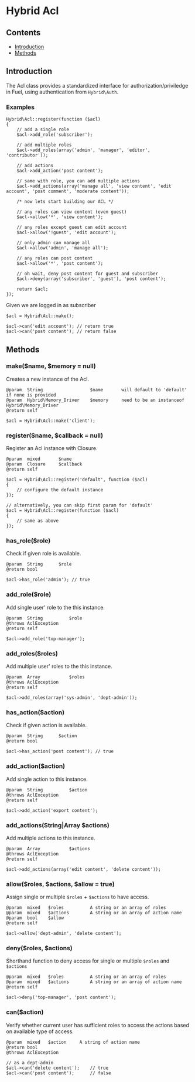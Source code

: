 # Hybrid Acl

## Contents

- [Introduction](#introduction)
- [Methods](#methods)

<a name="introduction"></a>
## Introduction

The Acl class provides a standardized interface for authorization/priviledge in Fuel, using authentication from `Hybrid\Auth`.

### Examples

	Hybrid\Acl::register(function ($acl)
	{
		// add a single role
		$acl->add_role('subscriber');
		
		// add multiple roles
		$acl->add_roles(array('admin', 'manager', 'editor', 'contributor'));
		
		// add actions
		$acl->add_action('post content');
		
		// same with role, you can add multiple actions
		$acl->add_actions(array('manage all', 'view content', 'edit account', 'post comment', 'moderate content'));
		
		/* now lets start building our ACL */
		
		// any roles can view content (even guest)
		$acl->allow('*', 'view content'); 
		
		// any roles except guest can edit account
		$acl->allow('!guest', 'edit account'); 
		
		// only admin can manage all
		$acl->allow('admin', 'manage all'); 
		
		// any roles can post content
		$acl->allow('*', 'post content'); 
		
		// oh wait, deny post content for guest and subscriber
		$acl->deny(array('subscriber', 'guest'), 'post content');
				
		return $acl;
	}); 
	
Given we are logged in as subscriber

	$acl = Hybrid\Acl::make();
	
	$acl->can('edit account'); // return true
	$acl->can('post content'); // return false

<a name="methods"></a>
## Methods

### make($name, $memory = null)

Creates a new instance of the Acl. 

	@param	String 					$name 		will default to 'default' if none is provided
	@param  Hybrid\Memory_Driver	$memory		need to be an instanceof Hybrid\Memory_Driver
	@return self
	
	$acl = Hybrid\Acl::make('client');
	
### register($name, $callback = null)

Register an Acl instance with Closure.

	@param	mixed		$name
	@param  Closure 	$callback
	@return self
	
	$acl = Hybrid\Acl::register('default', function ($acl)
	{
		// configure the default instance
	});
	
	// alternatively, you can skip first param for 'default'
	$acl = Hybrid\Acl::register(function ($acl)
	{
		// same as above
	});


### has_role($role)

Check if given role is available.

	@param 	String		$role
	@return bool
	
	$acl->has_role('admin'); // true

### add_role($role)

Add single user' role to the this instance.

	@param 	String			$role
	@throws AclException
	@return	self
	
	$acl->add_role('top-manager');

### add_roles($roles)

Add multiple user' roles to the this instance.

	@param	Array			$roles
	@throws AclException
	@return self
	
	$acl->add_roles(array('sys-admin', 'dept-admin'));

### has_action($action)

Check if given action is available.

	@param 	String		$action
	@return bool
	
	$acl->has_action('post content'); // true

### add_action($action)

Add single action to this instance.

	@param	String			$action
	@throws AclException
	@return self
	
	$acl->add_action('export content');


### add_actions(String|Array $actions)

Add multiple actions to this instance.

	@param	Array			$actions
	@throws AclException
	@return self
	
	$acl->add_actions(array('edit content', 'delete content'));

### allow($roles, $actions, $allow = true)

Assign single or multiple `$roles` + `$actions` to have access.

	@param  mixed   $roles          A string or an array of roles
	@param  mixed   $actions        A string or an array of action name
	@param  bool    $allow
	@return self
	
	$acl->allow('dept-admin', 'delete content');

### deny($roles, $actions)

Shorthand function to deny access for single or multiple `$roles` and `$actions`

	@param  mixed   $roles          A string or an array of roles
	@param  mixed   $actions        A string or an array of action name
	@return self
	
	$acl->deny('top-manager', 'post content');
	
### can($action)

Verify whether current user has sufficient roles to access the actions based on available type of access.

	@param  mixed   $action     A string of action name
	@return bool
	@throws AclException
	
	// as a dept-admin
	$acl->can('delete content');	// true
	$acl->can('post content');		// false